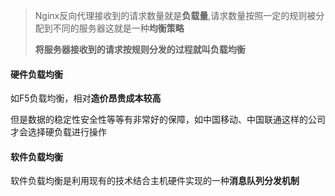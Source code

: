> Nginx反向代理接收到的请求数量就是**负载量**,请求数量按照一定的规则被分配到不同的服务器这就是一种**均衡策略**
>
> **将服务器接收到的请求按规则分发的过程就叫负载均衡**

#### 硬件负载均衡

如F5负载均衡，相对**造价昂贵成本较高**

但是数据的稳定性安全性等等有非常好的保障，如中国移动、中国联通这样的公司才会选择硬负载进行操作

#### 软件负载均衡

软件负载均衡是利用现有的技术结合主机硬件实现的一种**消息队列分发机制**